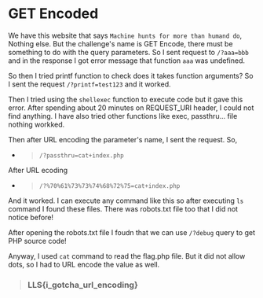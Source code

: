 # GET Encoded

We have this website that says `Machine hunts for more than humand do`, Nothing else. But the challenge's name is GET Encode, there must be something to do with the query parameters. So I sent request to `/?aaa=bbb` and in the response I got error message that function `aaa` was undefined.

So then I tried printf function to check does it takes function arguments? So I sent the request `/?printf=test123` and it worked.

Then I tried using the `shellexec` function to execute code but it gave this error. After spending about 20 minutes on REQUEST_URI header, I could not find anything. I have also tried other functions like exec, passthru... file nothing workked. 

Then after URL encoding the parameter's name, I sent the request. So,
*  >  `/?passthru=cat+index.php`   

After URL ecoding

* > `/?%70%61%73%73%74%68%72%75=cat+index.php`

And it worked. I can execute any command like this so after executing `ls` command I found these files. There was robots.txt file too that I did not notice before! 

After opening the robots.txt file I foudn that we can use `/?debug` query to get PHP source code!

Anyway, I used `cat` command to read the flag.php file. But it did not allow dots, so I had to URL encode the value as well.
> ### LLS{i_gotcha_url_encoding}


